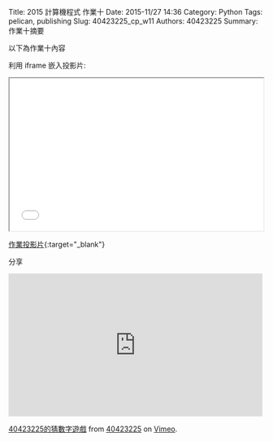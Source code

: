 Title: 2015 計算機程式 作業十
Date: 2015-11/27 14:36
Category: Python
Tags: pelican, publishing
Slug: 40423225_cp_w11
Authors: 40423225
Summary: 作業十摘要

以下為作業十內容

利用 iframe 嵌入投影片:

<iframe src="40423225_cp_w11_p.html" width="500" height="300"></iframe>

[作業投影片](40423225_cp_w11_p.html){:target="_blank"}

分享
<iframe src="https://player.vimeo.com/video/150517321" width="500" height="281" frameborder="0" webkitallowfullscreen mozallowfullscreen allowfullscreen></iframe> <p><a href="https://vimeo.com/150517321">40423225的猜數字遊戲</a> from <a href="https://vimeo.com/user46241007">40423225</a> on <a href="https://vimeo.com">Vimeo</a>.</p>